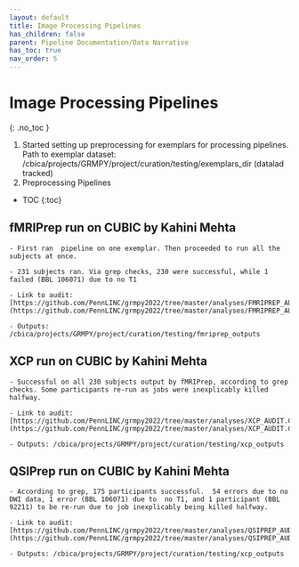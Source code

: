 ```yaml
---
layout: default
title: Image Processing Pipelines
has_children: false
parent: Pipeline Documentation/Data Narrative
has_toc: true 
nav_order: 5
---
```


# Image Processing Pipelines
{: .no_toc }
1. Started setting up preprocessing for exemplars for processing pipelines. Path to exemplar dataset: /cbica/projects/GRMPY/project/curation/testing/exemplars_dir (datalad tracked)
2. Preprocessing Pipelines 

* TOC
{:toc}

## fMRIPrep run on CUBIC by Kahini Mehta
    - First ran  pipeline on one exemplar. Then proceeded to run all the subjects at once. 

    - 231 subjects ran. Via grep checks, 230 were successful, while 1 failed (BBL 106071) due to no T1  

    - Link to audit: [https://github.com/PennLINC/grmpy2022/tree/master/analyses/FMRIPREP_AUDIT.CSV](https://github.com/PennLINC/grmpy2022/tree/master/analyses/FMRIPREP_AUDIT.CSV)

    - Outputs: /cbica/projects/GRMPY/project/curation/testing/fmriprep_outputs

##  XCP run on CUBIC by Kahini Mehta
    - Successful on all 230 subjects output by fMRIPrep, according to grep checks. Some participants re-run as jobs were inexplicably killed halfway. 

    - Link to audit: [https://github.com/PennLINC/grmpy2022/tree/master/analyses/XCP_AUDIT.CSV](https://github.com/PennLINC/grmpy2022/tree/master/analyses/XCP_AUDIT.CSV)

    - Outputs: /cbica/projects/GRMPY/project/curation/testing/xcp_outputs

##  QSIPrep run on CUBIC by Kahini Mehta
    - According to grep, 175 participants successful.  54 errors due to no DWI data, 1 error (BBL 106071) due to  no T1, and 1 participant (BBL 92211) to be re-run due to job inexplicably being killed halfway. 

    - Link to audit: [https://github.com/PennLINC/grmpy2022/tree/master/analyses/QSIPREP_AUDIT.CSV](https://github.com/PennLINC/grmpy2022/tree/master/analyses/QSIPREP_AUDIT.CSV)

    - Outputs: /cbica/projects/GRMPY/project/curation/testing/xcp_outputs